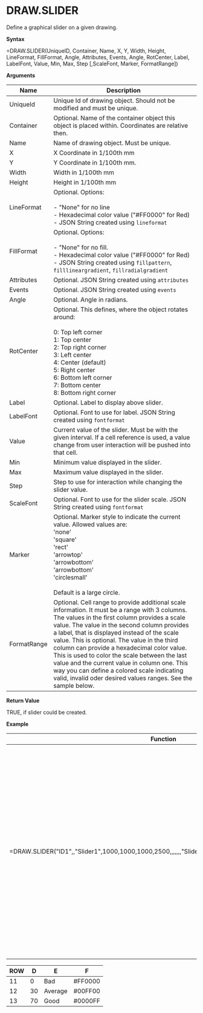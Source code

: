 # DRAW.SLIDER

Define a graphical slider on a given drawing.

**Syntax**

=DRAW.SLIDER(UniqueID, Container, Name, X, Y, Width, Height, LineFormat,
FillFormat, Angle, Attributes, Events, Angle, RotCenter, Label,
LabelFont, Value, Min, Max, Step \[,ScaleFont, Marker, FormatRange\])

**Arguments**

<table>
<colgroup>
<col style="width: 20%" />
<col style="width: 80%" />
</colgroup>
<thead>
<tr class="header">
<th>Name</th>
<th>Description</th>
</tr>
</thead>
<tbody>
<tr class="odd">
<td>UniqueId</td>
<td>Unique Id of drawing object. Should not be modified and must be unique.</td>
</tr>
<tr class="even">
<td>Container</td>
<td>Optional. Name of the container object this object is placed within. Coordinates are relative then.</td>
</tr>
<tr class="odd">
<td>Name</td>
<td>Name of drawing object. Must be unique.</td>
</tr>
<tr class="even">
<td>X</td>
<td>X Coordinate in 1/100th mm</td>
</tr>
<tr class="odd">
<td>Y</td>
<td>Y Coordinate in 1/100th mm.</td>
</tr>
<tr class="even">
<td>Width</td>
<td>Width in 1/100th mm</td>
</tr>
<tr class="odd">
<td>Height</td>
<td>Height in 1/100th mm</td>
</tr>
<tr class="even">
<td>LineFormat</td>
<td><div class="line-block">Optional. Options:<br />
<br />
- "None" for no line<br />
- Hexadecimal color value ("#FF0000" for Red)<br />
- JSON String created using <code class="interpreted-text" role="ref">lineformat</code></div></td>
</tr>
<tr class="odd">
<td>FillFormat</td>
<td><div class="line-block">Optional. Options:<br />
<br />
- "None" for no fill.<br />
- Hexadecimal color value ("#FF0000" for Red)<br />
- JSON String created using <code class="interpreted-text" role="ref">fillpattern</code>, <code class="interpreted-text" role="ref">filllineargradient</code>, <code class="interpreted-text" role="ref">fillradialgradient</code></div></td>
</tr>
<tr class="even">
<td>Attributes</td>
<td>Optional. JSON String created using <code class="interpreted-text" role="ref">attributes</code></td>
</tr>
<tr class="odd">
<td>Events</td>
<td>Optional. JSON String created using <code class="interpreted-text" role="ref">events</code></td>
</tr>
<tr class="even">
<td>Angle</td>
<td>Optional. Angle in radians.</td>
</tr>
<tr class="odd">
<td>RotCenter</td>
<td><div class="line-block">Optional. This defines, where the object rotates around:<br />
<br />
0: Top left corner<br />
1: Top center<br />
2: Top right corner<br />
3: Left center<br />
4: Center (default)<br />
5: Right center<br />
6: Bottom left corner<br />
7: Bottom center<br />
8: Bottom right corner</div></td>
</tr>
<tr class="even">
<td>Label</td>
<td>Optional. Label to display above slider.</td>
</tr>
<tr class="odd">
<td>LabelFont</td>
<td>Optional. Font to use for label. JSON String created using <code class="interpreted-text" role="ref">fontformat</code></td>
</tr>
<tr class="even">
<td>Value</td>
<td>Current value of the slider. Must be with the given interval. If a cell reference is used, a value change from user interaction will be pushed into that cell.</td>
</tr>
<tr class="odd">
<td>Min</td>
<td>Minimum value displayed in the slider.</td>
</tr>
<tr class="even">
<td>Max</td>
<td>Maximum value displayed in the slider.</td>
</tr>
<tr class="odd">
<td>Step</td>
<td>Step to use for interaction while changing the slider value.</td>
</tr>
<tr class="even">
<td>ScaleFont</td>
<td>Optional. Font to use for the slider scale. JSON String created using <code class="interpreted-text" role="ref">fontformat</code></td>
</tr>
<tr class="odd">
<td>Marker</td>
<td><div class="line-block">Optional. Marker style to indicate the current value. Allowed values are:<br />
'none'<br />
'square'<br />
'rect'<br />
'arrowtop'<br />
'arrowbottom'<br />
'arrowbottom'<br />
'circlesmall'<br />
<br />
Default is a large circle.</div></td>
</tr>
<tr class="even">
<td>FormatRange</td>
<td>Optional. Cell range to provide additional scale information. It must be a range with 3 columns. The values in the first column provides a scale value. The value in the second column provides a label, that is displayed instead of the scale value. This is optional. The value in the third column can provide a hexadecimal color value. This is used to color the scale between the last value and the current value in column one. This way you can define a colored scale indicating valid, invalid oder desired values ranges. See the sample below.</td>
</tr>
</tbody>
</table>

**Return Value**

TRUE, if slider could be created.

**Example**

| Function                                                                                              | Result | Comment                                                                                                                                                                                                              |
|-------------------------------------------------------------------------------------------------------|--------|----------------------------------------------------------------------------------------------------------------------------------------------------------------------------------------------------------------------|
| =DRAW.SLIDER("ID1",,"Slider1",1000,1000,1000,2500,,,,,,,"Slider",,A1,0,100,10,,"arrowbottom",D11:F13) | TRUE   | Draw a slider with an interval from 0 to 100 and a step value of 10. As a format range is given, the slider scale will be colored and custom labels will be applied. The selected value will be pushed into cell A1. |

| ROW | D   | E       | F        |
|-----|-----|---------|----------|
| 11  | 0   | Bad     | \#FF0000 |
| 12  | 30  | Average | \#00FF00 |
| 13  | 70  | Good    | \#0000FF |
